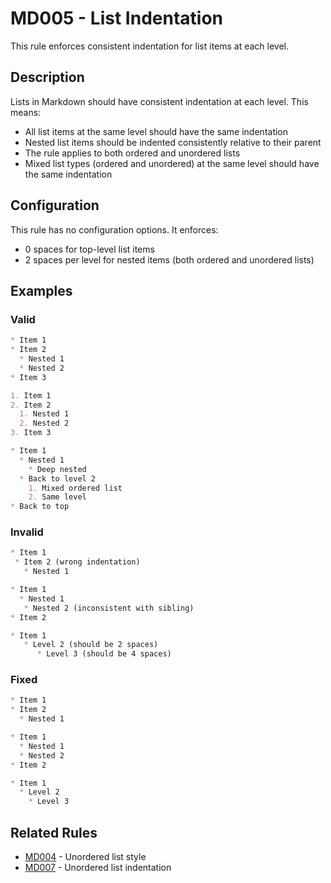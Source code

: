 # MD005 - List Indentation

This rule enforces consistent indentation for list items at each level.

## Description

Lists in Markdown should have consistent indentation at each level. This means:
- All list items at the same level should have the same indentation
- Nested list items should be indented consistently relative to their parent
- The rule applies to both ordered and unordered lists
- Mixed list types (ordered and unordered) at the same level should have the same indentation

## Configuration

This rule has no configuration options. It enforces:
- 0 spaces for top-level list items
- 2 spaces per level for nested items (both ordered and unordered lists)

## Examples

### Valid

```markdown
* Item 1
* Item 2
  * Nested 1
  * Nested 2
* Item 3

1. Item 1
2. Item 2
  1. Nested 1
  2. Nested 2
3. Item 3

* Item 1
  * Nested 1
    * Deep nested
  * Back to level 2
    1. Mixed ordered list
    2. Same level
* Back to top
```

### Invalid

```markdown
* Item 1
 * Item 2 (wrong indentation)
   * Nested 1

* Item 1
  * Nested 1
   * Nested 2 (inconsistent with sibling)
* Item 2

* Item 1
   * Level 2 (should be 2 spaces)
      * Level 3 (should be 4 spaces)
```

### Fixed

```markdown
* Item 1
* Item 2
  * Nested 1

* Item 1
  * Nested 1
  * Nested 2
* Item 2

* Item 1
  * Level 2
    * Level 3
```

## Related Rules

- [MD004](md004.md) - Unordered list style
- [MD007](md007.md) - Unordered list indentation
